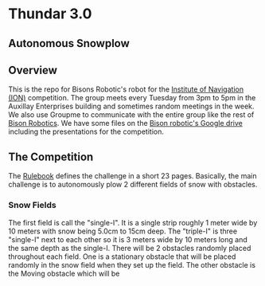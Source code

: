 # Thundar 3.0 
## Autonomous Snowplow 

## Overview 

This is the repo for Bisons Robotic's robot for the [Institute of Navigation (ION)](http://www.autosnowplow.com/welcome.html) competition. The group meets every Tuesday from 3pm to 5pm in the Auxillay Enterprises building and sometimes random meetings in the week. We also use Groupme to communicate with the entire group like the rest of [Bison Robotics](http://www.ndsubisonrobotics.org/). We have some files on the [Bison robotic's Google drive](https://drive.google.com/drive/folders/0Bx21BgDrMVqsMk5uX25LN2Y3cW8?usp=sharing) including the presentations for the competition.
## The Competition 

The [Rulebook](http://www.autosnowplow.com/rulebooks_files/Autonomous%20Snowplow%20Rulebook,%202017.2.pdf) defines the challenge in a short 23 pages. Basically, the main challenge is to autonomously plow 2 different fields of snow with obstacles.
### Snow Fields
The first field is call the "single-I". It is a single strip roughly 1 meter wide by 10 meters with snow being 5.0cm to 15cm deep. The "triple-I" is three "single-I" next to each other so it is 3 meters wide by 10 meters long and the same depth as the single-I. There will be 2 obstacles randomly placed throughout each field. One is a stationary obstacle that will be placed randomly in the snow field when they set up the field. The other obstacle is the Moving obstacle which will be
